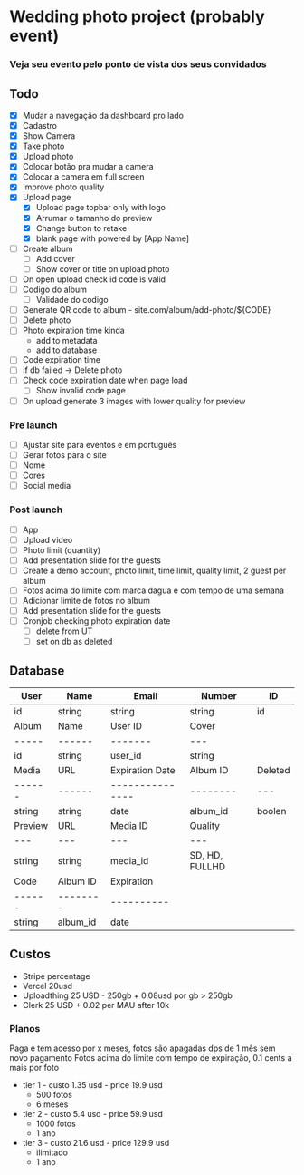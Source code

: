 # Wedding photo project (probably event)

### Veja seu evento pelo ponto de vista dos seus convidados

## Todo

- [x] Mudar a navegação da dashboard pro lado
- [x] Cadastro
- [x] Show Camera
- [x] Take photo
- [x] Upload photo
- [x] Colocar botão pra mudar a camera
- [x] Colocar a camera em full screen
- [x] Improve photo quality
- [x] Upload page
  - [x] Upload page topbar only with logo
  - [x] Arrumar o tamanho do preview
  - [x] Change button to retake
  - [x] blank page with powered by [App Name]
- [ ] Create album
  - [ ] Add cover
  - [ ] Show cover or title on upload photo
- [ ] On open upload check id code is valid
- [ ] Codigo do album
  - [ ] Validade do codigo
- [ ] Generate QR code to album - site.com/album/add-photo/${CODE}
- [ ] Delete photo
- [ ] Photo expiration time kinda
  - add to metadata
  - add to database
- [ ] Code expiration time
- [ ] if db failed -> Delete photo
- [ ] Check code expiration date when page load
  - [ ] Show invalid code page
- [ ] On upload generate 3 images with lower quality for preview

### Pre launch

- [ ] Ajustar site para eventos e em português
- [ ] Gerar fotos para o site
- [ ] Nome
- [ ] Cores
- [ ] Social media

### Post launch

- [ ] App
- [ ] Upload video
- [ ] Photo limit (quantity)
- [ ] Add presentation slide for the guests
- [ ] Create a demo account, photo limit, time limit, quality limit, 2 guest per album
- [ ] Fotos acima do limite com marca dagua e com tempo de uma semana
- [ ] Adicionar limite de fotos no album
- [ ] Add presentation slide for the guests
- [ ] Cronjob checking photo expiration date
  - [ ] delete from UT
  - [ ] set on db as deleted

## Database

| User    | Name     | Email           | Number         | ID      |
| ------- | -------- | --------------- | -------------- | ------- |
| id      | string   | string          | string         | id      |
| Album   | Name     | User ID         | Cover          |
| -----   | ------   | -------         | ---            |
| id      | string   | user_id         | string         |
| Media   | URL      | Expiration Date | Album ID       | Deleted |
| ------  | ------   | --------------- | --------       | ---     |
| string  | string   | date            | album_id       | boolen  |
| Preview | URL      | Media ID        | Quality        |
| ---     | ---      | ---             | ---            |
| string  | string   | media_id        | SD, HD, FULLHD |
| Code    | Album ID | Expiration      |
| ------  | -------- | ----------      |
| string  | album_id | date            |

## Custos

- Stripe
  percentage
- Vercel
  20usd
- Uploadthing
  25 USD - 250gb + 0.08usd por gb > 250gb
- Clerk
  25 USD + 0.02 per MAU after 10k

### Planos

Paga e tem acesso por x meses, fotos são apagadas dps de 1 mês sem novo pagamento
Fotos acima do limite com tempo de expiração, 0.1 cents a mais por foto

- tier 1 - custo 1.35 usd - price 19.9 usd
  - 500 fotos
  - 6 meses
- tier 2 - custo 5.4 usd - price 59.9 usd
  - 1000 fotos
  - 1 ano
- tier 3 - custo 21.6 usd - price 129.9 usd
  - ilimitado
  - 1 ano
